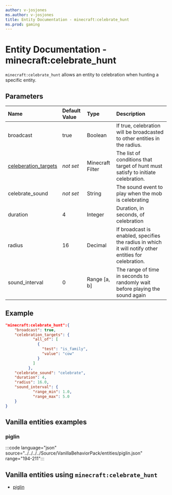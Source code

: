 ```yaml
---
author: v-josjones
ms.author: v-josjones
title: Entity Documentation - minecraft:celebrate_hunt
ms.prod: gaming
---
```


# Entity Documentation - minecraft:celebrate_hunt

`minecraft:celebrate_hunt` allows an entity to celebration when hunting a specific entity.

## Parameters

|Name |Default Value  |Type  |Description  |
|:----------|:----------|:----------|:----------|
|broadcast| true| Boolean|  If true, celebration will be broadcasted to other entities in the radius. |
|[celeberation_targets](../FilterList.md)|*not set* | Minecraft Filter|  The list of conditions that target of hunt must satisfy to initiate celebration. |
|celebrate_sound|*not set* | String|  The sound event to play when the mob is celebrating |
|duration| 4| Integer| Duration, in seconds, of celebration |
|radius| 16| Decimal|  If broadcast is enabled, specifies the radius in which it will notify other entities for celebration. |
| sound_interval| 0| Range [a, b]| The range of time in seconds to randomly wait before playing the sound again |

## Example

```json
"minecraft:celebrate_hunt":{
    "broadcast": true,
    "celebration_targets": {
            "all_of": [
              {
                "test": "is_family",
                "value": "cow"
              }
            ]
          },
    "celebrate_sound": "celebrate",
    "duration": 4,
    "radius": 16.0,
    "sound_interval": {
            "range_min": 1.0,
            "range_max": 5.0
    }
}
```

## Vanilla entities examples

### piglin

:::code language="json" source="../../../../Source/VanillaBehaviorPack/entities/piglin.json" range="194-211":::

## Vanilla entities using `minecraft:celebrate_hunt`

- [piglin](../../../../Source/VanillaBehaviorPack_Snippets/entities/piglin.md)
